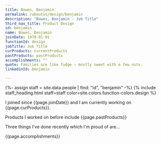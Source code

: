 ```yaml
---
title: Bowes, Benjamin
permalink: /aboutus/design/benjamin
description: "Bowes, Benjamin - Job Title"
third_nav_title: Product Design
id: benjamin
name: Bowes, Benjamin
joinDate: 1970-01-01
functionId: design
jobTitle: Job Title
curProducts: currentProducts
pastProducts: pastProducts
accomplishments: ""
quote: Families are like fudge – mostly sweet with a few nuts.
linkedinId: benjamin

---
```


{%- assign staff = site.data.people | find: "id", "benjamin" -%}
{% include staff_heading.html staff=staff color=site.colors.function-colors.design %}

<p>I joined since {{page.joinDate}} and I am currently working on {{page.curProducts}}.</p>

<p>Products I worked on before include {{page.pastProducts}}</p>

<p>Three things I've done recently which I'm proud of are...</p>
{{page.accomplishments}}
